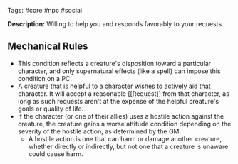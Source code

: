Tags: #core #npc #social 

**Description:** Willing to help you and responds favorably to your requests.
## Mechanical Rules

- This condition reflects a creature's disposition toward a particular character, and only supernatural effects (like a spell) can impose this condition on a PC.
- A creature that is helpful to a character wishes to actively aid that character. It will accept a reasonable [[Request]] from that character, as long as such requests aren't at the expense of the helpful creature's goals or quality of life.
- If the character (or one of their allies) uses a hostile action against the creature, the creature gains a worse attitude condition depending on the severity of the hostile action, as determined by the GM.
	- A hostile action is one that can harm or damage another creature, whether directly or indirectly, but not one that a creature is unaware could cause harm. 